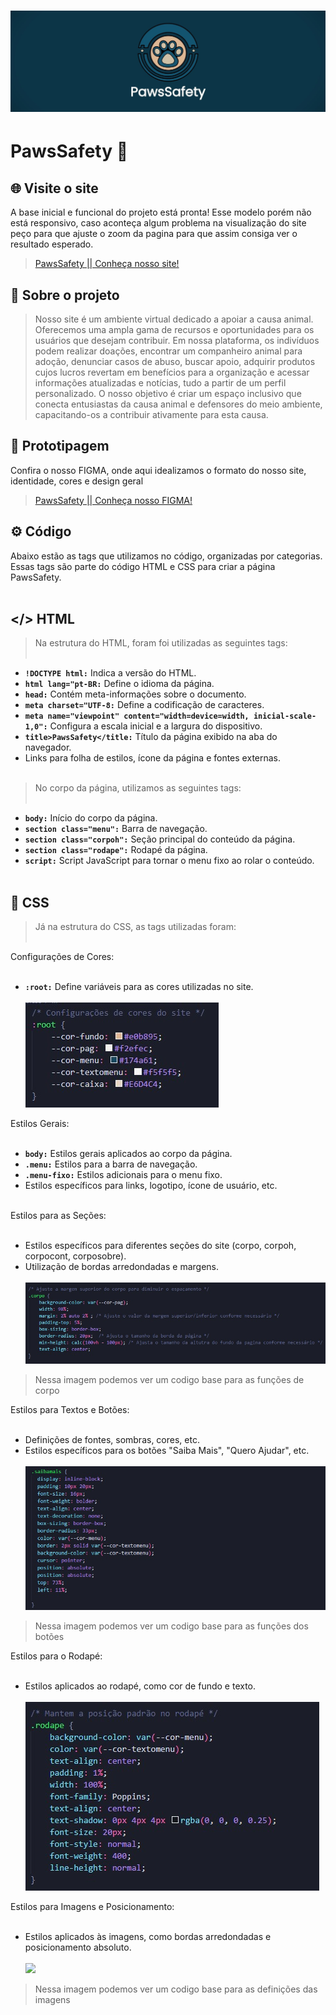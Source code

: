 # <img src="img/capatopo.jpg">
# PawsSafety 🐾

## 🌐 Visite o site 
A base inicial e funcional do projeto está pronta! Esse modelo porém não está responsivo, caso aconteça algum problema na visualização do site peço para que ajuste o zoom da pagina para que assim consiga ver o resultado esperado.<br />
> [PawsSafety || Conheça nosso site! ](https://pawssafety.netlify.app/)

## 📜 Sobre o projeto 
> Nosso site é um ambiente virtual dedicado a apoiar a causa animal. Oferecemos uma ampla gama de recursos e oportunidades para os usuários que desejam contribuir. Em nossa plataforma, os indivíduos podem realizar doações, encontrar um companheiro animal para adoção, denunciar casos de abuso, buscar apoio, adquirir produtos cujos lucros revertam em benefícios para a organização e acessar informações atualizadas e notícias, tudo a partir de um perfil personalizado. O nosso objetivo é criar um espaço inclusivo que conecta entusiastas da causa animal e defensores do meio ambiente, capacitando-os a contribuir ativamente para esta causa.


## 📂 Prototipagem
Confira o nosso FIGMA, onde aqui idealizamos o formato do nosso site, identidade, cores e design geral<br />
> [PawsSafety || Conheça nosso FIGMA! ](https://www.figma.com/file/4BZW83YcSUZudV12h0fniL/PawsSafety-Page?type=design&node-id=0-1&mode=design&t=hGjAcsi8cmQYh7lF-0)


## ⚙️ Código 
Abaixo estão as tags que utilizamos no código, organizadas por categorias. Essas tags são parte do código HTML e CSS para criar a página PawsSafety. <br /><br />

## </> HTML 
> Na estrutura do HTML, foram foi utilizadas as seguintes tags:<br /><br />

* **`!DOCTYPE html:`**  Indica a versão do HTML.<br />
* **`html lang="pt-BR:`** Define o idioma da página.<br />
* **`head:`** Contém meta-informações sobre o documento.<br />
* **`meta charset="UTF-8:`** Define a codificação de caracteres.<br />
* **`meta name="viewpoint" content="width=device=width, inicial-scale-1,0":`** Configura a escala inicial e a largura do dispositivo.<br />
* **`title>PawsSafety</title:`** Título da página exibido na aba do navegador.<br />
*  Links para folha de estilos, ícone da página e fontes externas.<br /><br />

> No corpo da página, utilizamos as seguintes tags:<br /><br />

* **`body:`** Início do corpo da página.<br />
* **`section class="menu":`** Barra de navegação.<br />
* **`section class="corpoh":`** Seção principal do conteúdo da página.<br />
* **`section class="rodape":`** Rodapé da página.<br />
* **`script:`** Script JavaScript para tornar o menu fixo ao rolar o conteúdo.<br /><br />

## 🎨 CSS
> Já na estrutura do CSS, as tags utilizadas foram:<br /><br />

Configurações de Cores:<br /><br />

* **`:root:`** Define variáveis para as cores utilizadas no site.<br /><br />
<img src="img/1root.jpg"><br />

Estilos Gerais:<br /><br />

* **`body:`** Estilos gerais aplicados ao corpo da página.<br />
* **`.menu:`** Estilos para a barra de navegação.<br />
* **`.menu-fixo:`** Estilos adicionais para o menu fixo.<br />
* Estilos específicos para links, logotipo, ícone de usuário, etc.<br /><br />


Estilos para as Seções:<br /><br />

* Estilos específicos para diferentes seções do site (corpo, corpoh, corpocont, corposobre).<br />
* Utilização de bordas arredondadas e margens.<br /><br />
<img src="img/2corpo.jpg"><br />
> Nessa imagem podemos ver um codigo base para as funções de corpo<br />

Estilos para Textos e Botões:<br /><br />

* Definições de fontes, sombras, cores, etc.<br />
* Estilos específicos para os botões "Saiba Mais", "Quero Ajudar", etc.<br /><br />
<img src="img/3botoes.jpg"><br />
> Nessa imagem podemos ver um codigo base para as funções dos botões<br />

Estilos para o Rodapé:<br /><br />

* Estilos aplicados ao rodapé, como cor de fundo e texto.<br /><br />
<img src="img/4rodape.jpg"><br />

Estilos para Imagens e Posicionamento:<br /><br />

* Estilos aplicados às imagens, como bordas arredondadas e posicionamento absoluto.<br /><br />
<img src="img/5imagens"><br />
> Nessa imagem podemos ver um codigo base para as definições das imagens<br />
